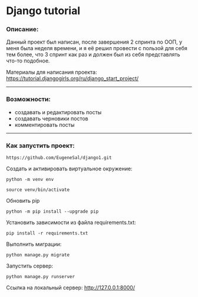# Django tutorial
### Описание: 
Данный проект был написан, после завершения 2 спринта по ООП, у меня была неделя времени, и я её решил провести с пользой для себя тем более, что 3 спринт как раз и должен был из себя представлять что-то подобное.

Материалы для написания проекта:
https://tutorial.djangogirls.org/ru/django_start_project/
___
### Возможности:
* создавать и редактировать посты
* создавать черновики постов
* комментировать посты


***
### Как запустить проект:
```
https://github.com/EugeneSal/django1.git
```
Cоздать и активировать виртуальное окружение:
```
python -m venv env

source venv/bin/activate
```
Обновить pip
```
python -m pip install --upgrade pip
```
Установить зависимости из файла requirements.txt:
```
pip install -r requirements.txt
```
Выполнить миграции:
```
python manage.py migrate
```
Запустить сервер:
```
python manage.py runserver
```
Ссылка на локальный сервер:
http://127.0.0.1:8000/
